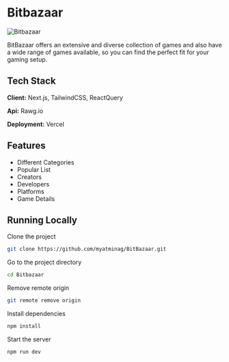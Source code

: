 
# Bitbazaar

![Bitbazaar](https://res.cloudinary.com/dxvclcibh/image/upload/v1686150956/mockup_rbdgpm.png)

BitBazaar offers an extensive and diverse collection of games and also have a wide range of games available, so you can find the perfect fit for your gaming setup.

## Tech Stack

**Client:** Next.js, TailwindCSS, ReactQuery

**Api:** Rawg.io

**Deployment:** Vercel

## Features

- Different Categories
- Popular List
- Creators
- Developers
- Platforms
- Game Details

## Running Locally

Clone the project

```bash
git clone https://github.com/myatminag/BitBazaar.git
```

Go to the project directory

```bash
cd Bitbazaar
```

Remove remote origin

```bash
git remote remove origin
```

Install dependencies

```bash
npm install
```

Start the server

```bash
npm run dev
```

